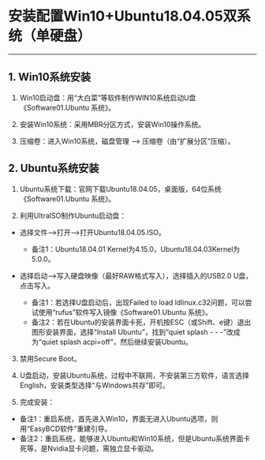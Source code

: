 # 安装配置Win10+Ubuntu18.04.05双系统（单硬盘）
------

## 1. Win10系统安装

1. Win10启动盘：用“大白菜”等软件制作WIN10系统启动U盘《Software01.Ubuntu 系统》。

2. 安装Win10系统：采用MBR分区方式，安装Win10操作系统。

3. 压缩卷：进入Win10系统，磁盘管理 --> 压缩卷（由“扩展分区”压缩）。

## 2. Ubuntu系统安装

1. Ubuntu系统下载：官网下载Ubuntu18.04.05，桌面版，64位系统《Software01.Ubuntu 系统》。

2. 利用UltraISO制作Ubuntu启动盘：

* 选择文件-->打开-->打开Ubuntu18.04.05.ISO。
  * 备注1：Ubuntu18.04.01 Kernel为4.15.0，Ubuntu18.04.03Kernel为5.0.0。

* 选择启动-->写入硬盘映像（最好RAW格式写入），选择插入的USB2.0 U盘，点击写入。
  * 备注1：若选择U盘启动后，出现Failed to load ldlinux.c32问题，可以尝试使用“rufus”软件写入镜像《Software01.Ubuntu 系统》。
  * 备注2：若在Ubuntu的安装界面卡死，开机按ESC（或Shift、e键）退出图形安装界面，选择“Install Ubuntu”，找到“quiet splash - - -”改成为“quiet splash acpi=off”，然后继续安装Ubuntu。

3. 禁用Secure Boot。

4. U盘启动，安装Ubuntu系统，过程中不联网，不安装第三方软件，语言选择English，安装类型选择“与Windows共存”即可。

5. 完成安装：
  * 备注1：重启系统，首先进入Win10，界面无进入Ubuntu选项，则用“EasyBCD软件”重建引导。
  * 备注2：重启系统，能够进入Ubuntu和Win10系统，但是Ubuntu系统界面卡死等，是Nvidia显卡问题，需独立显卡驱动。
